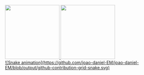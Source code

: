 <div>
<a href="https://github.com/joao-daniel-EM">
<img height="180em" src="https://github-readme-stats.vercel.app/api/top-langs/?username=joaodanielkm&layout=compact&langs_count=7&theme=dracula"/>
<img height="180em" src="https://github-readme-stats.vercel.app/api?username=joaodanielkm&show_icons=true&theme=dracula&include_all_commits=true&count_private=true"/>
</div>
![Snake animation](https://github.com/joao-daniel-EM/joao-daniel-EM/blob/output/github-contribution-grid-snake.svg)

